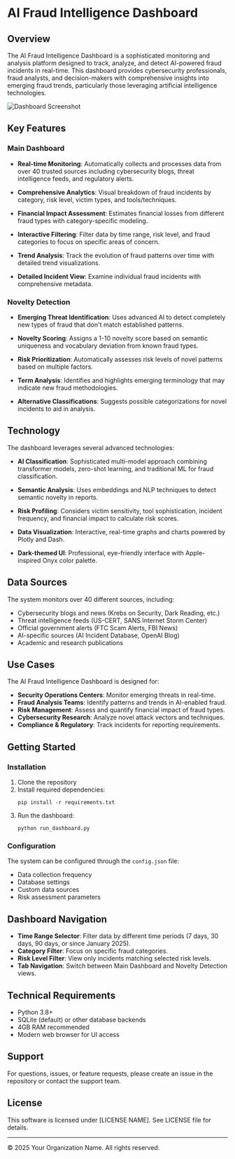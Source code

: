 # AI Fraud Intelligence Dashboard

## Overview

The AI Fraud Intelligence Dashboard is a sophisticated monitoring and analysis platform designed to track, analyze, and detect AI-powered fraud incidents in real-time. This dashboard provides cybersecurity professionals, fraud analysts, and decision-makers with comprehensive insights into emerging fraud trends, particularly those leveraging artificial intelligence technologies.

![Dashboard Screenshot](dashboard_screenshot.png)

## Key Features

### Main Dashboard

* **Real-time Monitoring**: Automatically collects and processes data from over 40 trusted sources including cybersecurity blogs, threat intelligence feeds, and regulatory alerts.

* **Comprehensive Analytics**: Visual breakdown of fraud incidents by category, risk level, victim types, and tools/techniques.

* **Financial Impact Assessment**: Estimates financial losses from different fraud types with category-specific modeling.

* **Interactive Filtering**: Filter data by time range, risk level, and fraud categories to focus on specific areas of concern.

* **Trend Analysis**: Track the evolution of fraud patterns over time with detailed trend visualizations.

* **Detailed Incident View**: Examine individual fraud incidents with comprehensive metadata.

### Novelty Detection

* **Emerging Threat Identification**: Uses advanced AI to detect completely new types of fraud that don't match established patterns.

* **Novelty Scoring**: Assigns a 1-10 novelty score based on semantic uniqueness and vocabulary deviation from known fraud types.

* **Risk Prioritization**: Automatically assesses risk levels of novel patterns based on multiple factors.

* **Term Analysis**: Identifies and highlights emerging terminology that may indicate new fraud methodologies.

* **Alternative Classifications**: Suggests possible categorizations for novel incidents to aid in analysis.

## Technology

The dashboard leverages several advanced technologies:

* **AI Classification**: Sophisticated multi-model approach combining transformer models, zero-shot learning, and traditional ML for fraud classification.

* **Semantic Analysis**: Uses embeddings and NLP techniques to detect semantic novelty in reports.

* **Risk Profiling**: Considers victim sensitivity, tool sophistication, incident frequency, and financial impact to calculate risk scores.

* **Data Visualization**: Interactive, real-time graphs and charts powered by Plotly and Dash.

* **Dark-themed UI**: Professional, eye-friendly interface with Apple-inspired Onyx color palette.

## Data Sources

The system monitors over 40 different sources, including:

* Cybersecurity blogs and news (Krebs on Security, Dark Reading, etc.)
* Threat intelligence feeds (US-CERT, SANS Internet Storm Center)
* Official government alerts (FTC Scam Alerts, FBI News)
* AI-specific sources (AI Incident Database, OpenAI Blog)
* Academic and research publications

## Use Cases

The AI Fraud Intelligence Dashboard is designed for:

* **Security Operations Centers**: Monitor emerging threats in real-time.
* **Fraud Analysis Teams**: Identify patterns and trends in AI-enabled fraud.
* **Risk Management**: Assess and quantify financial impact of fraud types.
* **Cybersecurity Research**: Analyze novel attack vectors and techniques.
* **Compliance & Regulatory**: Track incidents for reporting requirements.

## Getting Started

### Installation

1. Clone the repository
2. Install required dependencies:
   ```
   pip install -r requirements.txt
   ```
3. Run the dashboard:
   ```
   python run_dashboard.py
   ```

### Configuration

The system can be configured through the `config.json` file:

* Data collection frequency
* Database settings
* Custom data sources
* Risk assessment parameters

## Dashboard Navigation

* **Time Range Selector**: Filter data by different time periods (7 days, 30 days, 90 days, or since January 2025).
* **Category Filter**: Focus on specific fraud categories.
* **Risk Level Filter**: View only incidents matching selected risk levels.
* **Tab Navigation**: Switch between Main Dashboard and Novelty Detection views.

## Technical Requirements

* Python 3.8+
* SQLite (default) or other database backends
* 4GB RAM recommended
* Modern web browser for UI access

## Support

For questions, issues, or feature requests, please create an issue in the repository or contact the support team.

## License

This software is licensed under [LICENSE NAME]. See LICENSE file for details.

---

© 2025 Your Organization Name. All rights reserved.
